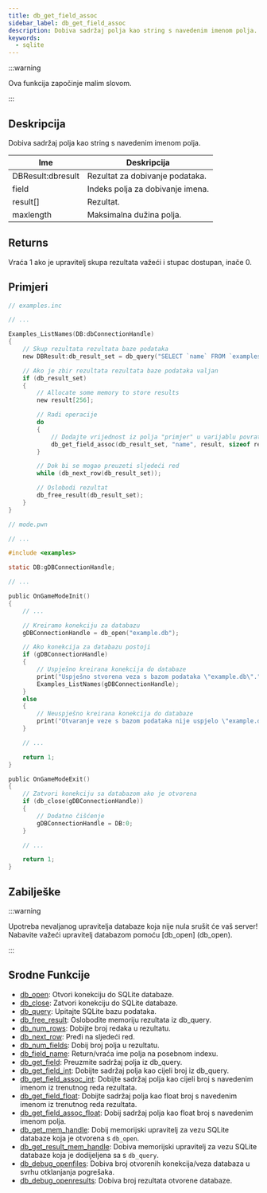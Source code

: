 ```yaml
---
title: db_get_field_assoc
sidebar_label: db_get_field_assoc
description: Dobiva sadržaj polja kao string s navedenim imenom polja.
keywords:
  - sqlite
---
```


:::warning

Ova funkcija započinje malim slovom.

:::

## Deskripcija

Dobiva sadržaj polja kao string s navedenim imenom polja.

| Ime               | Deskripcija                      |
| ----------------- | -------------------------------- |
| DBResult:dbresult | Rezultat za dobivanje podataka.  |
| field             | Indeks polja za dobivanje imena. |
| result[]          | Rezultat.                        |
| maxlength         | Maksimalna dužina polja.         |

## Returns

Vraća 1 ako je upravitelj skupa rezultata važeći i stupac dostupan, inače 0.

## Primjeri

```c
// examples.inc

// ...

Examples_ListNames(DB:dbConnectionHandle)
{
    // Skup rezultata rezultata baze podataka
    new DBResult:db_result_set = db_query("SELECT `name` FROM `examples`");

    // Ako je zbir rezultata rezultata baze podataka valjan
    if (db_result_set)
    {
        // Allocate some memory to store results
        new result[256];

        // Radi operacije
        do
        {
            // Dodajte vrijednost iz polja "primjer" u varijablu povratne vrijednosti
            db_get_field_assoc(db_result_set, "name", result, sizeof result);
        }

        // Dok bi se mogao preuzeti sljedeći red
        while (db_next_row(db_result_set));

        // Oslobodi rezultat
        db_free_result(db_result_set);
    }
}
```

```c
// mode.pwn

// ...

#include <examples>

static DB:gDBConnectionHandle;

// ...

public OnGameModeInit()
{
    // ...

    // Kreiramo konekciju za databazu
    gDBConnectionHandle = db_open("example.db");

    // Ako konekcija za databazu postoji
    if (gDBConnectionHandle)
    {
        // Uspješno kreirana konekcija do databaze
        print("Uspješno stvorena veza s bazom podataka \"example.db\".");
        Examples_ListNames(gDBConnectionHandle);
    }
    else
    {
        // Neuspješno kreirana konekcija do databaze
        print("Otvaranje veze s bazom podataka nije uspjelo \"example.db\".");
    }

    // ...

    return 1;
}

public OnGameModeExit()
{
    // Zatvori konekciju sa databazom ako je otvorena
    if (db_close(gDBConnectionHandle))
    {
        // Dodatno čišćenje
        gDBConnectionHandle = DB:0;
    }

    // ...

    return 1;
}
```

## Zabilješke

:::warning

Upotreba nevaljanog upravitelja databaze koja nije nula srušit će vaš server! Nabavite važeći upravitelj databazom pomoću [db_open] (db_open).

:::

## Srodne Funkcije

- [db_open](db_open): Otvori konekciju do SQLite databaze.
- [db_close](b_close): Zatvori konekciju do SQLite databaze.
- [db_query](db_query): Upitajte SQLite bazu podataka.
- [db_free_result](db_free_result): Oslobodite memoriju rezultata iz db_query.
- [db_num_rows](db_num_rows): Dobijte broj redaka u rezultatu.
- [db_next_row](db_next_row): Pređi na sljedeći red.
- [db_num_fields](db_num_fields): Dobij broj polja u rezultatu.
- [db_field_name](db_field_name): Return/vraća ime polja na posebnom indexu.
- [db_get_field](db_get_field): Preuzmite sadržaj polja iz db_query.
- [db_get_field_int](db_get_field_int): Dobijte sadržaj polja kao cijeli broj iz db_query.
- [db_get_field_assoc_int](db_get_field_assoc_int): Dobijte sadržaj polja kao cijeli broj s navedenim imenom iz trenutnog reda rezultata.
- [db_get_field_float](db_get_field_float): Dobijte sadržaj polja kao float broj s navedenim imenom iz trenutnog reda rezultata.
- [db_get_field_assoc_float](db_get_field_assoc_float): Dobij sadržaj polja kao float broj s navedenim imenom polja.
- [db_get_mem_handle](db_get_mem_handle): Dobij memorijski upravitelj za vezu SQLite databaze koja je otvorena s `db_open`.
- [db_get_result_mem_handle](db_get_result_mem_handle): Dobiva memorijski upravitelj za vezu SQLite databaze koja je dodijeljena sa s `db_query`.
- [db_debug_openfiles](db_debug_openfiles): Dobiva broj otvorenih konekcija/veza databaza u svrhu otklanjanja pogrešaka.
- [db_debug_openresults](db_debug_openresults): Dobiva broj rezultata otvorene databaze.
